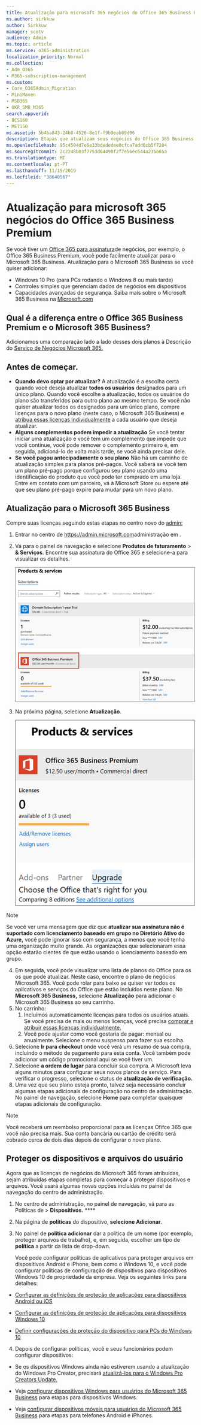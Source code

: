 ```yaml
---
title: Atualização para microsoft 365 negócios do Office 365 Business Premium
ms.author: sirkkuw
author: Sirkkuw
manager: scotv
audience: Admin
ms.topic: article
ms.service: o365-administration
localization_priority: Normal
ms.collection:
- Adm_O365
- M365-subscription-management
ms.custom:
- Core_O365Admin_Migration
- MiniMaven
- MSB365
- OKR_SMB_M365
search.appverid:
- BCS160
- MET150
ms.assetid: 5b4ba843-24b8-4526-8e1f-f9b9eab89d06
description: Etapas que atualizam seus negócios do Office 365 Business Premium para o Microsoft 365 Business.
ms.openlocfilehash: 95c4504d7e6e33bdededee0cfca7add0cb5f7204
ms.sourcegitcommit: 2c2248b03f7753d64490f2f7e56ec644a235b65a
ms.translationtype: MT
ms.contentlocale: pt-PT
ms.lasthandoff: 11/15/2019
ms.locfileid: "38640567"
---
```

# <a name="upgrade-to-microsoft-365-business-from-office-365-business-premium"></a>Atualização para microsoft 365 negócios do Office 365 Business Premium

Se você tiver um [Office 365 para assinatura](https://products.office.com/compare-all-microsoft-office-products-4-column?activetab=tab:primaryr2)de negócios, por exemplo, o Office 365 Business Premium, você pode facilmente atualizar para o Microsoft 365 Business. Atualização para o Microsoft 365 Business se você quiser adicionar: 
- Windows 10 Pro (para PCs rodando o Windows 8 ou mais tarde)
- Controles simples que gerenciam dados de negócios em dispositivos
- Capacidades avançadas de segurança.
Saiba mais sobre o Microsoft 365 Business na [Microsoft.com](https://www.microsoft.com/microsoft-365/business)

## <a name="whats-the-difference-between-office-365-business-premium-and-microsoft-365-business"></a>Qual é a diferença entre o Office 365 Business Premium e o Microsoft 365 Business?
Adicionamos uma comparação lado a lado desses dois planos à Descrição do [Serviço de Negócios Microsoft 365.](https://docs.microsoft.com/office365/servicedescriptions/microsoft-365-service-descriptions/microsoft-365-business-service-description) 

## <a name="before-you-get-started"></a>Antes de começar.

- **Quando devo optar por atualizar?** A atualização é a escolha certa quando você deseja atualizar **todos os usuários** designados para um único plano. Quando você escolhe a atualização, todos os usuários do plano são transferidos para outro plano ao mesmo tempo. Se você não quiser atualizar todos os designados para um único plano, compre licenças para o novo plano (neste caso, o Microsoft 365 Business) e [atribua essas licenças individualmente](https://docs.microsoft.com/office365/admin/manage/assign-licenses-to-users) a cada usuário que deseja atualizar. 
- **Alguns complementos podem impedir a atualização** Se você tentar iniciar uma atualização e você tem um complemento que impede que você continue, você pode remover o complemento primeiro e, em seguida, adicioná-lo de volta mais tarde, se você ainda precisar dele. 
- **Se você pagou antecipadamente o seu plano** Não há um caminho de atualização simples para planos pré-pagos. Você saberá se você tem um plano pré-pago porque configurou seu plano usando uma identificação do produto que você pode ter comprado em uma loja. Entre em contato com um parceiro, vá à Microsoft Store ou espere até que seu plano pré-pago expire para mudar para um novo plano.

## <a name="upgrade-to-microsoft-365-business"></a>Atualização para o Microsoft 365 Business
Compre suas licenças seguindo estas etapas no centro novo do [admin:](https://docs.microsoft.com/office365/admin/microsoft-365-admin-center-preview)
1. Entrar no centro de <a href="https://go.microsoft.com/fwlink/p/?linkid=837890" target="_blank">https://admin.microsoft.com</a>administração em .
2. Vá para o painel de navegação e selecione **Produtos de faturamento** \> **& Serviços**. Encontre sua assinatura do Office 365 e selecione-a para visualizar os detalhes. 

    ![Uma captura de tela mostra como encontrar e selecionar sua assinatura no centro de administração.](media/FindYourSubscription.png)

3. Na próxima página, selecione **Atualização**. 

      ![Uma captura de tela mostra onde selecionar a atualização no centro de administração.](media/SelectUpgrade.png)

  > [!NOTE]
  > Se você ver uma mensagem que diz que **atualizar sua assinatura não é suportado com licenciamento baseado em grupo no Diretório Ativo do Azure,** você pode ignorar isso com segurança, a menos que você tenha uma organização muito grande. As organizações que selecionaram essa opção estarão cientes de que estão usando o licenciamento baseado em grupo.

4. Em seguida, você pode visualizar uma lista de planos do Office para os os que pode atualizar. Neste caso, encontre o plano de negócios Microsoft 365. Você pode rolar para baixo se quiser ver todos os aplicativos e serviços do Office que estão incluídos neste plano. No **Microsoft 365 Business,** selecione **Atualização** para adicionar o Microsoft 365 Business ao seu carrinho.
5. No carrinho:
    1. Incluímos automaticamente licenças para todos os usuários atuais. Se você precisa de mais ou menos licenças, você precisa [comprar e atribuir essas licenças individualmente.](https://docs.microsoft.com/office365/admin/manage/assign-licenses-to-users)  
    2. Você pode ajustar como você gostaria de pagar: mensal ou anualmente. Selecione o menu suspenso para fazer sua escolha.
6. Selecione **Ir para checkout** onde você verá um resumo de sua compra, incluindo o método de pagamento para esta conta. Você também pode adicionar um código promocional aqui se você tiver um.
7. Selecione **a ordem de lugar** para concluir sua compra.
A Microsoft leva alguns minutos para configurar seus novos planos de serviço. Para verificar o progresso, selecione o status de **atualização de verificação.** 
1. Uma vez que seu plano esteja pronto, talvez seja necessário concluir algumas etapas adicionais de configuração no centro de administração. No painel de navegação, selecione **Home** para completar quaisquer etapas adicionais de configuração.

> [!NOTE]
> Você receberá um reembolso proporcional para as licenças Ofifce 365 que você não precisa mais. Sua conta bancária ou cartão de crédito será cobrado cerca de dois dias depois de configurar o novo plano.
  
## <a name="protect-user-devices-and-files"></a>Proteger os dispositivos e arquivos do usuário

Agora que as licenças de negócios do Microsoft 365 foram atribuídas, sejam atribuídas etapas completas para começar a proteger dispositivos e arquivos. Você usará algumas novas opções incluídas no painel de navegação do centro de administração.
  
1. No centro de administração, no painel de navegação, vá para as Políticas de \> **Dispositivos.** ****
    
2. Na página de **políticas** do dispositivo, **selecione Adicionar**.
    
3. No painel de **política adicionar** dar a política de um nome (por exemplo, proteger arquivos de trabalho), e, em seguida, escolher um tipo de **política** a partir da lista de drop-down. 
    
    Você pode configurar políticas de aplicativos para proteger arquivos em dispositivos Android e iPhone, bem como o Windows 10, e você pode configurar políticas de configuração de dispositivos para dispositivos Windows 10 de propriedade da empresa. Veja os seguintes links para detalhes:
    
  - [Configurar as definições de proteção de aplicações para dispositivos Android ou iOS](app-protection-settings-for-android-and-ios.md)
    
  - [Configurar as definições de proteção de aplicações para dispositivos Windows 10](protection-settings-for-windows-10-devices.md)
    
  - [Definir configurações de proteção do dispositivo para PCs do Windows 10](protection-settings-for-windows-10-pcs.md)
    
  
4. Depois de configurar políticas, você e seus funcionários podem configurar dispositivos:
    
  - Se os dispositivos Windows ainda não estiverem usando a atualização do Windows Pro Creator, precisará [atualizá-los para o Windows Pro Creators Update.](upgrade-to-windows-pro-creators-update.md)
    
  - Veja [configurar dispositivos Windows para usuários do Microsoft 365 Business](set-up-windows-devices.md) para etapas para dispositivos Windows. 
    
  - Veja [configurar dispositivos móveis para usuários do Microsoft 365 Business](set-up-mobile-devices.md) para etapas para telefones Android e iPhones. 

